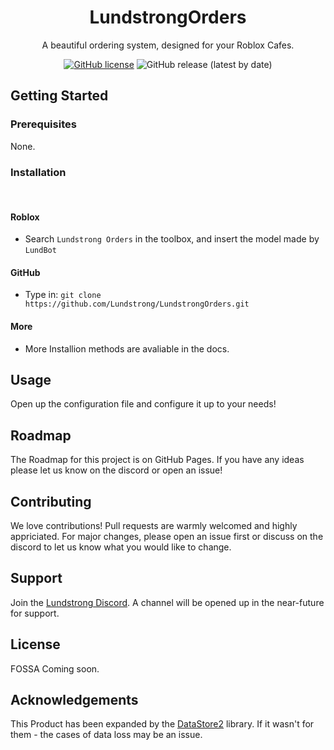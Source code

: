 <div align="center">

# LundstrongOrders
A beautiful ordering system, designed for your Roblox Cafes. 

<a href="https://github.com/Lundstrong/Edit-Roblox-Place/blob/master/LICENSE"><img alt="GitHub license" src="https://img.shields.io/github/license/Lundstrong/Edit-Roblox-Place"></a>
<img alt="GitHub release (latest by date)" src="https://img.shields.io/github/v/release/Lundstrong/LundstrongOrders">
</div>

## Getting Started

### Prerequisites

None.

### Installation

<br>

#### Roblox

 * Search `Lundstrong Orders` in the toolbox, and insert the model made by `LundBot`

#### GitHub

* Type in: `git clone https://github.com/Lundstrong/LundstrongOrders.git`

#### More

* More Installion methods are avaliable in the docs.

## Usage

Open up the configuration file and configure it up to your needs!

## Roadmap
The Roadmap for this project is on GitHub Pages. If you have any ideas please let us know on the discord or open an issue!

## Contributing
We love contributions! Pull requests are warmly welcomed and highly appriciated. For major changes, please open an issue first or discuss on the discord to let us know what you would like to change.

## Support
Join the [Lundstrong Discord](https://discord.gg/2w9PmHZPwX). A channel will be opened up in the near-future for support.

## License
FOSSA Coming soon.

## Acknowledgements

This Product has been expanded by the [DataStore2](https://kampfkarren.github.io/Roblox/) library. If it wasn't for them - the cases of data loss may be an issue.